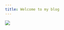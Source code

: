 ```yaml
---
title: Welcome to my blog
---
```

![](https://user-images.githubusercontent.com/114920747/194376875-16742e13-8135-4cc6-96e5-f44fd6ec46a9.jpg)
